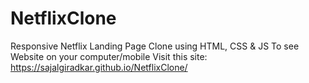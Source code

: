 # NetflixClone
Responsive Netflix Landing Page Clone using HTML, CSS &amp; JS
To see Website on your computer/mobile Visit this site: 
https://sajalgiradkar.github.io/NetflixClone/

